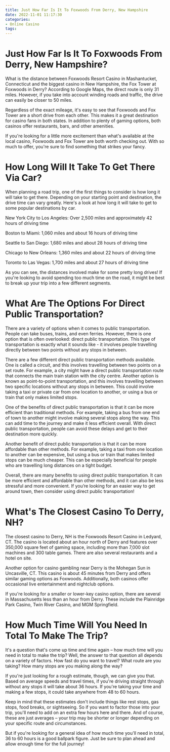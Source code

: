 ```yaml
---
title: Just How Far Is It To Foxwoods From Derry, New Hampshire 
date: 2022-11-01 11:17:30
categories:
- Online Casino
tags:
---
```



#  Just How Far Is It To Foxwoods From Derry, New Hampshire? 

What is the distance between Foxwoods Resort Casino in Mashantucket, Connecticut and the biggest casino in New Hampshire, the Fox Tower at Foxwoods in Derry? According to Google Maps, the direct route is only 31 miles. However, if you take into account winding roads and traffic, the drive can easily be closer to 50 miles.

Regardless of the exact mileage, it's easy to see that Foxwoods and Fox Tower are a short drive from each other. This makes it a great destination for casino fans in both states. In addition to plenty of gaming options, both casinos offer restaurants, bars, and other amenities.

If you're looking for a little more excitement than what's available at the local casino, Foxwoods and Fox Tower are both worth checking out. With so much to offer, you're sure to find something that strikes your fancy.

#  How Long Will It Take To Get There Via Car? 

When planning a road trip, one of the first things to consider is how long it will take to get there. Depending on your starting point and destination, the drive time can vary greatly. Here's a look at how long it will take to get to some popular destinations by car.

New York City to Los Angeles: Over 2,500 miles and approximately 42 hours of driving time

Boston to Miami: 1,060 miles and about 16 hours of driving time

Seattle to San Diego: 1,680 miles and about 28 hours of driving time

Chicago to New Orleans: 1,360 miles and about 22 hours of driving time

Toronto to Las Vegas: 1,700 miles and about 27 hours of driving time

As you can see, the distances involved make for some pretty long drives! If you're looking to avoid spending too much time on the road, it might be best to break up your trip into a few different segments.

#  What Are The Options For Direct Public Transportation? 

There are a variety of options when it comes to public transportation. People can take buses, trains, and even ferries. However, there is one option that is often overlooked: direct public transportation. This type of transportation is exactly what it sounds like - it involves people travelling directly between two points without any stops in between. 

There are a few different direct public transportation methods available. One is called a circuit, and this involves travelling between two points on a set route. For example, a city might have a direct public transportation route that connects the main train station with the city centre. Another option is known as point-to-point transportation, and this involves travelling between two specific locations without any stops in between. This could involve taking a taxi or private car from one location to another, or using a bus or train that only makes limited stops. 

One of the benefits of direct public transportation is that it can be more efficient than traditional methods. For example, taking a bus from one end of town to another might involve making several stops along the way. This can add time to the journey and make it less efficient overall. With direct public transportation, people can avoid these delays and get to their destination more quickly. 

Another benefit of direct public transportation is that it can be more affordable than other methods. For example, taking a taxi from one location to another can be expensive, but using a bus or train that makes limited stops can be much cheaper. This can be especially beneficial for people who are travelling long distances on a tight budget. 

Overall, there are many benefits to using direct public transportation. It can be more efficient and affordable than other methods, and it can also be less stressful and more convenient. If you’re looking for an easier way to get around town, then consider using direct public transportation!

#  What's The Closest Casino To Derry, NH? 

The closest casino to Derry, NH is the Foxwoods Resort Casino in Ledyard, CT. The casino is located about an hour north of Derry and features over 350,000 square feet of gaming space, including more than 7,000 slot machines and 300 table games. There are also several restaurants and a hotel on site.

Another option for casino gambling near Derry is the Mohegan Sun in Uncasville, CT. This casino is about 45 minutes from Derry and offers similar gaming options as Foxwoods. Additionally, both casinos offer occasional live entertainment and nightclub options.

If you're looking for a smaller or lower-key casino option, there are several in Massachusetts less than an hour from Derry. These include the Plainridge Park Casino, Twin River Casino, and MGM Springfield.

#  How Much Time Will You Need In Total To Make The Trip?

It's a question that's come up time and time again – how much time will you need in total to make the trip? Well, the answer to that question all depends on a variety of factors. How fast do you want to travel? What route are you taking? How many stops are you making along the way?

If you're just looking for a rough estimate, though, we can give you that. Based on average speeds and travel times, if you're driving straight through without any stops it will take about 36 hours. If you're taking your time and making a few stops, it could take anywhere from 48 to 60 hours.

 Keep in mind that these estimates don't include things like rest stops, gas stops, food breaks, or sightseeing. So if you want to factor those into your trip, you'll need to add on an extra few hours here and there. And of course, these are just averages – your trip may be shorter or longer depending on your specific route and circumstances.

But if you're looking for a general idea of how much time you'll need in total, 36 to 60 hours is a good ballpark figure. Just be sure to plan ahead and allow enough time for the full journey!